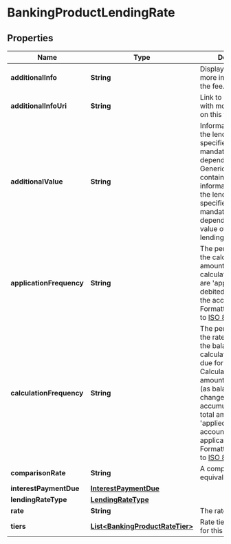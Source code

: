 
# BankingProductLendingRate

## Properties
Name | Type | Description | Notes
------------ | ------------- | ------------- | -------------
**additionalInfo** | **String** | Display text providing more information on the fee. |  [optional]
**additionalInfoUri** | **String** | Link to a web page with more information  on this fee |  [optional]
**additionalValue** | **String** | Information relevant to the lendingRateType specified.  Whether mandatory or not is dependent on the Generic field containing additional information relevant to the lendingRateType specified. Whether mandatory or not is dependent on the value of lendingRateType |  [optional]
**applicationFrequency** | **String** | The period after which the calculated amount(s) (see calculationFrequency) are &#39;applied&#39; (i.e. debited or credited) to the account. Formatted according to [ISO 8601 Durations](https://en.wikipedia.org/wiki/ISO_8601#Durations) |  [optional]
**calculationFrequency** | **String** | The period after which the rate is applied to the balance to calculate the amount due for the period. Calculation of the amount is often daily (as balances may change) but accumulated until the total amount is &#39;applied&#39; to the account (see applicationFrequency). Formatted according to [ISO 8601 Durations](https://en.wikipedia.org/wiki/ISO_8601#Durations) |  [optional]
**comparisonRate** | **String** | A comparison rate equivalent for this rate |  [optional]
**interestPaymentDue** | [**InterestPaymentDue**](InterestPaymentDue.md) |  |  [optional]
**lendingRateType** | [**LendingRateType**](LendingRateType.md) |  | 
**rate** | **String** | The rate to be applied | 
**tiers** | [**List&lt;BankingProductRateTier&gt;**](BankingProductRateTier.md) | Rate tiers applicable for this rate |  [optional]



